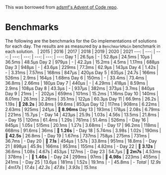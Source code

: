 This was borrowed from [adsmf's Advent of Code repo](https://github.com/adsmf/adventofcode/tree/master/benchmarks).

# Benchmarks
The following are the benchmarks for the Go implementations of solutions for each day. The results are as measured by a `BenchmarkMain` benchmark in each solution.
 &nbsp;  | 2015 | 2016 | 2017 | 2018 | 2019 | 2020 | 2021
 ---:  | ---:  | ---:  | ---:  | ---:  | ---:  | ---:  | ---: 
Day 1 | 26.5µs | - | 52.8µs | 24.5ms | 10µs | 36.5ms | 48.5µs
Day 2 | 979µs | - | 42.2µs | 15.2ms | 4.5ms | 1.17ms | 688µs
Day 3 | 948µs | - | 43.6µs | 229ms | 77.3ms | 62.9µs | 143µs
Day 4 | 1.42s | - | 3.31ms | 7.57ms | 168ms | 847µs | 420µs
Day 5 | 635µs | 24.7s | 166ms | 526ms | 2.9ms | 164µs | 1.68ms
Day 6 | 150ms | - | 33.4ms | 73.4ms | 36.8ms | 2.66ms | 180µs
Day 7 | 440µs | - | 4.29ms | 418µs | 8.59ms | 2.9ms | 108µs
Day 8 | 43.3µs | - | 937µs | 382ms | 373µs | 3.7ms | 840µs
Day 9 | 21ms | - | 202µs | 659ms | 101ms | 15.2ms | 1.16ms
Day 10 | 140ms | 8.01ms | 26.1ms | 2.26ms | 35.1ms | 122µs | 60.3µs
Day 11 | 66.9ms | 26.2s | 1.19s | **🔴 28.2s** | 30.8ms | 99.6ms | 853µs
Day 12 | 117ms | 908ms | 6.22ms | 2.63ms | 925ms | 241µs | **🔴 8.96ms**
Day 13 | 193ms | 178µs | 2.08s | 6.79ms | 221ms | 15.7µs | -
Day 14 | 423µs | 25.9s | 1.03s | 4.56s | 13.5ms | 21.8ms | -
Day 15 | 120ms | 61.4ms | 1.29s | 761ms | 51.4ms | 526ms | -
Day 16 | 845µs | 1.05s | 515ms | 20.1ms | 1.27s | 3.68ms | -
Day 17 | 96.2ms | 118ms | 668ms | 91.6ms | 36ms | **🔴 1.26s** | -
Day 18 | 5.74ms | 3.98s | 1.02s | 190ms | **🔴 42.5s** | 26.8ms | -
Day 19 | 1.67ms | 737ms | 758µs | 275ms | 731ms | 36.7ms | -
Day 20 | **🔴 7.1s** | 454µs | 1.57s | 33.8ms | 951ms | 18.8ms | -
Day 21 | 898µs | 45.9s | 166ms | 953ms | 155ms | 4.82ms | -
Day 22 | **🔴 3.12s** | 36.6ms | 1.08s | 4.67s | 453µs | 127ms | -
Day 23 | 54.7µs | **🔴 2m7s** | 4.53ms | 378ms | - | **🔴 1.46s** | -
Day 24 | 299ms | 97ms | **🔴 4.98s** | 223ms | 455ms | 241ms | -
Day 25 | 13.6µs | 181ms | 1.52s | 19.1ms | - | 45.8ms | -
*Total* | *12.9s* | *4m17s* | *17.4s* | *42.3s* | *47.8s* | *3.93s* | *15.1ms*
